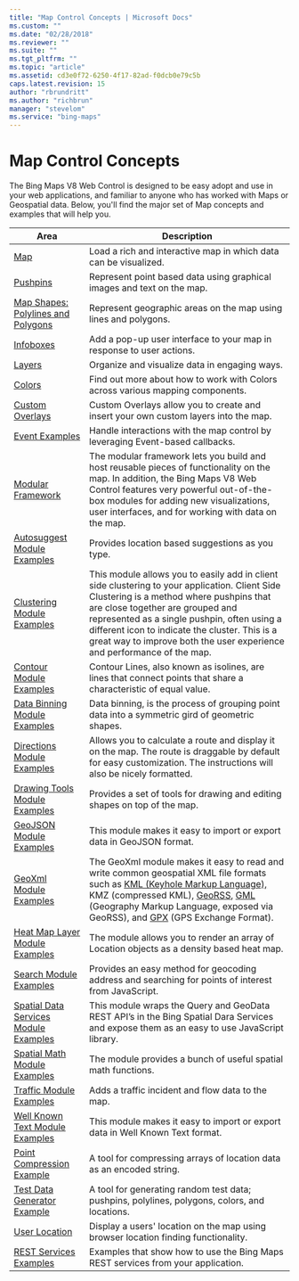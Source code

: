 ```yaml
---
title: "Map Control Concepts | Microsoft Docs"
ms.custom: ""
ms.date: "02/28/2018"
ms.reviewer: ""
ms.suite: ""
ms.tgt_pltfrm: ""
ms.topic: "article"
ms.assetid: cd3e0f72-6250-4f17-82ad-f0dcb0e79c5b
caps.latest.revision: 15
author: "rbrundritt"
ms.author: "richbrun"
manager: "stevelom"
ms.service: "bing-maps"
---
```

# Map Control Concepts
The Bing Maps V8 Web Control is designed to be easy adopt and use in your web applications, and familiar to anyone who has worked with Maps or Geospatial data.   Below, you'll find the major set of Map concepts and examples that will help you. 


| Area                               | Description       |
|------------------------------------|-------------------|
| [Map](map/index.md)                      | Load a rich and interactive map in which data can be visualized. |
| [Pushpins](pushpins/index.md)            | Represent point based data using graphical images and text on the map. |
| [Map Shapes: Polylines and Polygons](map-shapes-polylines-and-polygons/index.md) | Represent geographic areas on the map using lines and polygons. |
| [Infoboxes](infoboxes/index.md)          | Add a pop-up user interface to your map in response to user actions. |
| [Layers](layers/index.md)                | Organize and visualize data in engaging ways. |
| [Colors](colors.md) | Find out more about how to work with Colors across various mapping components. |
| [Custom Overlays](custom-overlays/index.md) | Custom Overlays allow you to create and insert your own custom layers into the map. |
| [Event Examples](event-examples/index.md) | Handle interactions with the map control by leveraging Event-based callbacks. |
| [Modular Framework](modular-framework/index.md) | The modular framework lets you build and host reusable pieces of functionality on the map.  In addition, the Bing Maps V8 Web Control features very powerful out-of-the-box modules for adding new visualizations, user interfaces, and for working with  data on the map. |
| [Autosuggest Module Examples](autosuggest-module-examples/index.md) | Provides location based suggestions as you type. |
| [Clustering Module Examples](clustering-module-examples/index.md) | This module allows you to easily add in client side clustering to your application. Client Side Clustering is a method where pushpins that are close together are grouped and represented as a single pushpin, often using a different icon to indicate the cluster. This is a great way to improve both the user experience and performance of the map.|
| [Contour Module Examples](contour-module-examples/index.md) | Contour Lines, also known as isolines, are lines that connect points that share a characteristic of equal value.  |
|[ Data Binning Module Examples](data-binning-module-examples/index.md) | Data binning, is the process of grouping point data into a symmetric gird of geometric shapes. |
| [Directions Module Examples](directions-module-examples/index.md) | Allows you to calculate a route and display it on the map. The route is draggable by default for easy customization. The instructions will also be nicely formatted.|
| [Drawing Tools Module Examples](drawing-tools-module-examples/index.md) | Provides a set of tools for drawing and editing shapes on top of the map. |
| [GeoJSON Module Examples](geojson-module-examples/index.md) | This module makes it easy to import or export data in GeoJSON format. |
| [GeoXml Module Examples](geoxml-module-examples/index.md)| The GeoXml module makes it easy to read and write common geospatial XML file formats such as [KML (Keyhole Markup Language),](https://en.wikipedia.org/wiki/Keyhole_Markup_Language) KMZ (compressed KML), [GeoRSS](https://en.wikipedia.org/wiki/GeoRSS), [GML](https://en.wikipedia.org/wiki/Geography_Markup_Language) (Geography Markup Language, exposed via GeoRSS), and [GPX](https://en.wikipedia.org/wiki/GPS_Exchange_Format) (GPS Exchange Format). |
| [Heat Map Layer Module Examples](heat-map-module-examples/index.md) | The module allows you to render an array of Location objects as a density based heat map. |
| [Search Module Examples](search-module-examples/index.md) | Provides an easy method for geocoding address and searching for points of interest from JavaScript. |
| [Spatial Data Services Module Examples](spatial-data-services-module-examples/index.md) | This module wraps the Query and GeoData REST API’s in the Bing Spatial Dara Services and expose them as an easy to use JavaScript library.  |
| [Spatial Math Module Examples](spatial-math-module-examples/index.md) | The module provides a bunch of useful spatial math functions. |
| [Traffic Module Examples](traffic-module-examples.md) | Adds a traffic incident and flow data to the map. |
| [Well Known Text Module Examples](well-known-text-examples/index.md) | This module makes it easy to import or export data in Well Known Text format. |
| [Point Compression Example](point-compression-example.md) | A tool for compressing arrays of location data as an encoded string.  
| [Test Data Generator Example](test-data-generator-example.md) | A tool for generating random test data; pushpins, polylines, polygons, colors, and locations.  |
| [User Location](user-location/index.md) | Display a users' location on the map using browser location finding functionality. |   
| [REST Services Examples](rest-services-examples/index.md) | Examples that show how to use the Bing Maps REST services from your application.